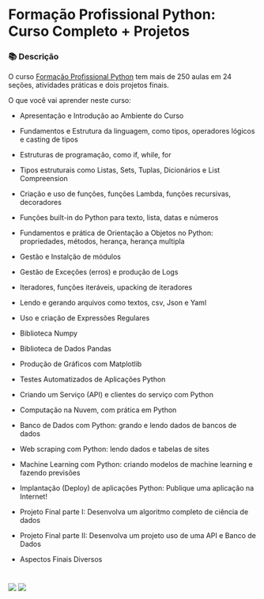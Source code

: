 # Formação Profissional Python: Curso Completo + Projetos

### 📚 Descrição

O curso [Formação Profissional Python](https://www.udemy.com/course/formacao-python/) tem mais de 250 aulas em 24 seções, atividades práticas e dois projetos finais.

O que você vai aprender neste curso:

- Apresentação e Introdução ao Ambiente do Curso

- Fundamentos e Estrutura da linguagem, como tipos, operadores lógicos e casting de tipos

- Estruturas de programação, como if, while, for

- Tipos estruturais como Listas, Sets, Tuplas, Dicionários e List Compreension

- Criação e uso de funções, funções Lambda, funções recursivas, decoradores

- Funções built-in do Python para texto, lista, datas e números

- Fundamentos e prática de Orientação a Objetos no Python: propriedades, métodos, herança, herança multipla

- Gestão e Instalção de módulos

- Gestão de Exceções (erros) e produção de Logs

- Iteradores, funções iteráveis, upacking de iteradores

- Lendo e gerando arquivos como textos, csv, Json e Yaml

- Uso e criação de Expressões Regulares

- Biblioteca Numpy

- Biblioteca de Dados Pandas

- Produção de Gráficos com Matplotlib

- Testes Automatizados de Aplicações Python

- Criando um Serviço (API) e clientes do serviço com Python

- Computação na Nuvem, com prática em Python

- Banco de Dados com Python: grando e lendo dados de bancos de dados

- Web scraping com Python: lendo dados e tabelas de sites

- Machine Learning com Python: criando modelos de machine learning e fazendo previsões

- Implantação (Deploy) de aplicações Python: Publique uma aplicação na Internet!

- Projeto Final parte I: Desenvolva um algoritmo completo de ciência de dados

- Projeto Final parte II: Desenvolva um projeto uso de uma API e Banco de Dados

- Aspectos Finais Diversos


#

<div>
  <p align="left">
    <a href="https://www.linkedin.com/in/claudia-anjos/" target="_blank"><img src="https://img.shields.io/badge/-LinkedIn-%230077B5?style=for-the-badge&logo=linkedin" target="_blank"></a>
    <a href="https://medium.com/@ndosanjosc" target="_blank"><img src="https://img.shields.io/badge/-Medium-FF5722?style=for-the-badge&logo=medium" target="_blank"></a>
</div>
